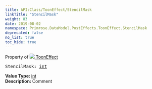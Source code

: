 ```yaml
---
title: API:Class/ToonEffect/StencilMask
linkTitle: "StencilMask"
weight: 83
date: 2019-08-02
namespace: Primrose.DataModel.PostEffects.ToonEffect.StencilMask
deprecated: false
no_list: true
toc_hide: true
---
```

Property of <a href="/docs/api-reference/Class/ToonEffect"><img src="/icons/silk/posteffect.png"/>&nbsp;ToonEffect</a>
<pre class="method-declaration">
StencilMask: <a class="type" href="/docs/api-reference/System/Primitives#int32">int</a></pre>
<b>Value Type: </b>
<a class="type" href="/docs/api-reference/System/Primitives#int32">int</a>
<br/>
<b>Description: </b>
Comment

